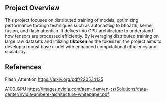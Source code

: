 ## Project Overview
This project focuses on distributed training of models, optimizing performance through techniques such as autocasting to bfloat16, kernel fusion, and flash attention. It delves into GPU architecture to understand how tensors are processed efficiently. By leveraging distributed training on large raw datasets and utilizing **tiktoken** as the tokenizer, the project aims to develop a robust base model with enhanced computational efficiency and scalability.

## References

Flash_Attention https://arxiv.org/pdf/2205.14135

A100_GPU https://images.nvidia.com/aem-dam/en-zz/Solutions/data-center/nvidia-ampere-architecture-whitepaper.pdf

